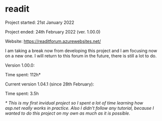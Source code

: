 # readit

Project started: 21st January 2022

Project ended: 24th February 2022 (ver. 1.00.0)

Website: https://readitforum.azurewebsites.net/

I am taking a break now from developing this project and I am focusing now on a new one. I will return to this forum in the future, there is still a lot to do.

Version 1.00.0:

Time spent: 112h* 

Current version 1.04.1 (since 28th February):

Time spent: 3.5h

<i>* This is my first invidual project so I spent a lot of time learning how asp.net really works in practice. Also I didn't follow any tutorial, because I wanted to do this project on my own as much as it is possible.</i>

